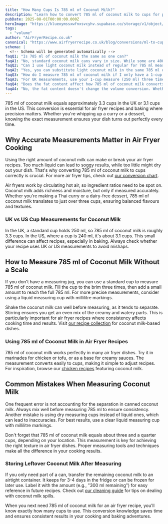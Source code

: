 ```yaml
---
title: "How Many Cups Is 785 ml of Coconut Milk?"
description: "Learn how to convert 785 ml of coconut milk to cups for perfect recipes every time. Get precise measurements for baking and cooking in seconds."
pubDate: 2025-08-01T00:00:00.000Z
heroImage: "https://klueoymssxwfnxsvcyhv.supabase.co/storage/v1/object/public/Shmucket/how-many-cups-is-785-ml-of-coconut-milk.webp"
tags:
  - "volume"
author: "AirFryerRecipe.co.uk"
canonical: "https://www.airfryerrecipe.co.uk/blog/conversions/ml-to-cups/how-many-cups-is-785-ml-of-coconut-milk"
schema: |
  <!-- Schema will be generated automatically -->
faqQ1: "Is 785 ml of coconut milk the same as one can?"
faqA1: "No, standard coconut milk cans vary in size. While some are 400 ml, others are 785 ml or different amounts. Always check the label to confirm the exact volume before measuring for recipes."
faqQ2: "Can I use light coconut milk instead of regular for 785 ml measurements?"
faqA2: "Yes, you can substitute light coconut milk in the same 785 ml quantity, but be aware it will affect the richness and texture of your dish. Light coconut milk has more water content, so your recipe might need adjustment in cooking time or other ingredients."
faqQ3: "How do I measure 785 ml of coconut milk if I only have a 1-cup measure?"
faqA3: "For UK measurements, use your 1-cup measure (250 ml) three times (750 ml), then add about 35 ml more (just under 1/8 cup). For US cups (240 ml), measure three full cups (720 ml) plus about 65 ml (just over 1/4 cup)."
faqQ4: "Does the fat content affect how 785 ml of coconut milk converts to cups?"
faqA4: "No, the fat content doesn't change the volume conversion. Whether using full-fat or light coconut milk, 785 ml equals the same number of cups. However, higher fat content may affect how the coconut milk pours and mixes in recipes."
---
```

<p>785 ml of coconut milk equals approximately 3.3 cups in the UK or 3.1 cups in the US. This conversion is essential for air fryer recipes and baking where precision matters. Whether you're whipping up a curry or a dessert, knowing the exact measurement ensures your dish turns out perfectly every time.</p>

<h2>Why Accurate Measurements Matter in Air Fryer Cooking</h2>
<p>Using the right amount of coconut milk can make or break your air fryer recipes. Too much liquid can lead to soggy results, while too little might dry out your dish. That's why converting 785 ml of coconut milk to cups correctly is crucial. For more air fryer tips, check out <a href=https://www.airfryerrecipe.co.uk/air-fryer-conversion-chart>our conversion chart</a>.</p>

<p>Air fryers work by circulating hot air, so ingredient ratios need to be spot on. Coconut milk adds richness and moisture, but only if measured accurately. Whether you're making a Thai curry or a dairy-free dessert, 785 ml of coconut milk translates to just over three cups, ensuring balanced flavours and textures.</p>

<h3>UK vs US Cup Measurements for Coconut Milk</h3>
<p>In the UK, a standard cup holds 250 ml, so 785 ml of coconut milk is roughly 3.3 cups. In the US, where a cup is 240 ml, it's about 3.1 cups. This small difference can affect recipes, especially in baking. Always check whether your recipe uses UK or US measurements to avoid mishaps.</p>

<h2>How to Measure 785 ml of Coconut Milk Without a Scale</h2>
<p>If you don't have a measuring jug, you can use a standard cup to measure 785 ml of coconut milk. Fill the cup to the brim three times, then add a small amount to reach the full 785 ml. For more precise measurements, consider using a liquid measuring cup with millilitre markings.</p>

<p>Shake the coconut milk can well before measuring, as it tends to separate. Stirring ensures you get an even mix of the creamy and watery parts. This is particularly important for air fryer recipes where consistency affects cooking time and results. Visit <a href=https://www.airfryerrecipe.co.uk/recipes>our recipe collection</a> for coconut milk-based dishes.</p>

<h3>Using 785 ml of Coconut Milk in Air Fryer Recipes</h3>
<p>785 ml of coconut milk works perfectly in many air fryer dishes. Try it in marinades for chicken or tofu, or as a base for creamy sauces. The measurement converts easily to cups, making it simple to adjust recipes. For inspiration, browse our <a href=https://www.airfryerrecipe.co.uk/recipe-category/chicken>chicken recipes</a> featuring coconut milk.</p>

<h2>Common Mistakes When Measuring Coconut Milk</h2>
<p>One frequent error is not accounting for the separation in canned coconut milk. Always mix well before measuring 785 ml to ensure consistency. Another mistake is using dry measuring cups instead of liquid ones, which can lead to inaccuracies. For best results, use a clear liquid measuring cup with millilitre markings.</p>

<p>Don't forget that 785 ml of coconut milk equals about three and a quarter cups, depending on your location. This measurement is key for achieving the right texture in air fryer dishes. Proper measuring tools and techniques make all the difference in your cooking results.</p>

<h3>Storing Leftover Coconut Milk After Measuring</h3>
<p>If you only need part of a can, transfer the remaining coconut milk to an airtight container. It keeps for 3-4 days in the fridge or can be frozen for later use. Label it with the amount (e.g., "300 ml remaining") for easy reference in future recipes. Check out <a href=https://www.airfryerrecipe.co.uk/air-fryer-cleaner>our cleaning guide</a> for tips on dealing with coconut milk spills.</p>

<p>When you next need 785 ml of coconut milk for an air fryer recipe, you'll know exactly how many cups to use. This conversion knowledge saves time and ensures consistent results in your cooking and baking adventures.</p>
